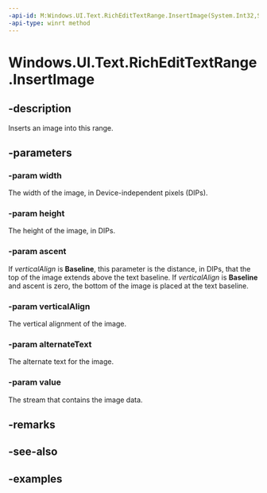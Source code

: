 ```yaml
---
-api-id: M:Windows.UI.Text.RichEditTextRange.InsertImage(System.Int32,System.Int32,System.Int32,Windows.UI.Text.VerticalCharacterAlignment,System.String,Windows.Storage.Streams.IRandomAccessStream)
-api-type: winrt method
---
```


<!-- Method syntax.
public void RichEditTextRange.InsertImage(Int32 width, Int32 height, Int32 ascent, VerticalCharacterAlignment verticalAlign, String alternateText, IRandomAccessStream value)
-->

# Windows.UI.Text.RichEditTextRange.InsertImage

## -description

Inserts an image into this range.



## -parameters
### -param width

The width of the image, in Device-independent pixels (DIPs).

### -param height

The height of the image, in DIPs.

### -param ascent

If _verticalAlign_ is **Baseline**, this parameter is the distance, in DIPs, that the top of the image extends above the text baseline. If _verticalAlign_ is **Baseline** and ascent is zero, the bottom of the image is placed at the text baseline.

### -param verticalAlign

The vertical alignment of the image.

### -param alternateText

The alternate text for the image.

### -param value

The stream that contains the image data.

## -remarks

## -see-also

## -examples

